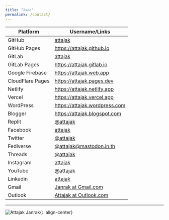 ```yaml
---
title: "ติดต่อ"
permalink: /contact/
---
```

Platform | Username/Links
--- | ---
GitHub | [attajak](https://github.com/attajak)
GitHub Pages | <https://attajak.github.io>
GitLab | [attajak](https://gitlab.com/attajak)
GitLab Pages | <https://attajak.gitlab.io>
Google Firebase | <https://attajak.web.app>
CloudFlare Pages | <https://attajak.pages.dev>
Netlify | <https://attajak.netlify.app>
Vercel | <https://attajak.vercel.app>
WordPress | <https://attajak.wordpress.com>
Blogger | <https://attajak.blogspot.com>
Replit | [@attajak](https://replit.com/@attajak)
Facebook | [attajak](https://facebook.com/attajak)
Twitter | [@attajak](https://twitter.com/attajak)
Fediverse | [@attajak@mastodon.in.th](https://mastodon.in.th/@attajak)
Threads | [@attajak](https://www.threads.net/@attajak)
Instagram | [attajak](https://instagram.com/attajak)
YouTube | [@attajak](https://youtube.com/@attajak)
Linkedin | [attajak](https:/linkedin.com/in/attajak)
Gmail | [Janrak at Gmail.com](mailto:janrak@gmail.com)
Outlook | [Attajak at Outlook.com](mailto:attajak@outlook.com)

---

![Attajak Janrak](https://attajak.github.io/assets/images/attajak.png){: .align-center}

